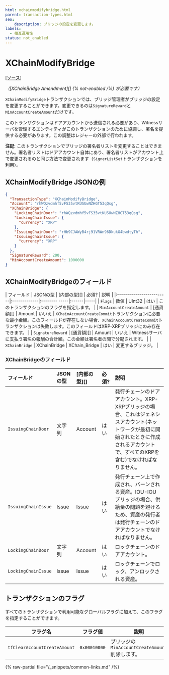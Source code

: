 ```yaml
---
html: xchainmodifybridge.html 
parent: transaction-types.html
seo:
    description: ブリッジの設定を変更します。
labels:
  - 相互運用性
status: not_enabled
---
```

# XChainModifyBridge
[[ソース]](https://github.com/XRPLF/rippled/blob/develop/src/ripple/protocol/impl/TxFormats.cpp#L390-L397 "ソース")

_（[XChainBridge Amendment][] {% not-enabled /%} が必要です）_

`XChainModifyBridge`トランザクションでは、ブリッジ管理者がブリッジの設定を変更することができます。変更できるのは`SignatureReward`と`MinAccountCreateAmount`だけです。

このトランザクションはドアアカウントから送信される必要があり、Witnessサーバを管理するエンティティがこのトランザクションのために協調し、署名を提供する必要があります。この調整はレジャーの外部で行われます。

**注記:** このトランザクションでブリッジの署名者リストを変更することはできません。署名者リストはドアアカウント自体にあり、署名者リストがアカウント上で変更されるのと同じ方法で変更されます（`SignerListSet`トランザクションを利用）。


## XChainModifyBridge JSONの例

```json
{
  "TransactionType": "XChainModifyBridge",
  "Account": "rhWQzvdmhf5vFS35vtKUSUwNZHGT53qQsg",
  "XChainBridge": {
    "LockingChainDoor": "rhWQzvdmhf5vFS35vtKUSUwNZHGT53qQsg",
    "LockingChainIssue": {
      "currency": "XRP"
    },
    "IssuingChainDoor": "rHb9CJAWyB4rj91VRWn96DkukG4bwdtyTh",
    "IssuingChainIssue": {
      "currency": "XRP"
    }
  },
  "SignatureReward": 200,
  "MinAccountCreateAmount": 1000000
}
```


## XChainModifyBridgeのフィールド

| フィールド                 | JSONの型     | [内部の型][]    | 必須? | 説明 |
|:-------------------------|:-------------|:-------- -----|:------|-----|
| `Flags`                  | 数値          | UInt32       | はい  | このトランザクションのフラグを指定します。 |
| `MinAccountCreateAmount` | [通貨額][]    | Amount        | いいえ | `XChainAccountCreateCommit`トランザクションに必要な最小金額。このフィールドが存在しない場合、`XChainAccountCreateCommit`トランザクションは失敗します。このフィールドはXRP-XRPブリッジにのみ存在できます。 |
| `SignatureReward`        | [通貨額][]    | Amount        | いいえ | Witnessサーバに支払う署名の報酬の合計額。この金額は署名者の間で分配されます。 |
| `XChainBridge`           | XChainBridge | XChain_Bridge | はい  | 変更するブリッジ。 |


### XChainBridgeのフィールド

| フィールド            | JSONの型 | [内部の型][] | 必須? | 説明 |
|:--------------------|:---------|:-----------|:------|:----|
| `IssuingChainDoor`  | 文字列    | Account    | はい  | 発行チェーンのドアアカウント。XRP-XRPブリッジの場合、これはジェネシスアカウント(ネットワークが最初に開始されたときに作成されるアカウントで、すべてのXRPを含む)でなければなりません。 |
| `IssuingChainIssue` | Issue    | Issue      | はい  | 発行チェーン上で作成され、バーンされる資産。IOU-IOUブリッジの場合、供給量の問題を避けるため、資産の発行者は発行チェーンのドアアカウントでなければなりません。 |
| `LockingChainDoor`  | 文字列    | Account    | はい  | ロックチェーンのドアアカウント。 |
| `LockingChainIssue` | Issue    | Issue      | はい  | ロックチェーンでロック、アンロックされる資産。 |


## トランザクションのフラグ

すべてのトランザクションで利用可能なグローバルフラグに加えて、このフラグを指定することができます。

| フラグ名                      | フラグ値       | 説明 |
|------------------------------|--------------|------|
| `tfClearAccountCreateAmount` | `0x00010000` | ブリッジの`MinAccountCreateAmount` 削除します。 |

{% raw-partial file="/_snippets/common-links.md" /%}
